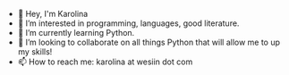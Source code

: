 - 👋 Hey, I'm Karolina
- 👀 I’m interested in programming, languages, good literature.
- 🌱 I’m currently learning Python.
- 💞️ I’m looking to collaborate on all things Python that will allow me to up my skills!
- 📫 How to reach me: karolina at wesiin dot com

<!---
vissaskywalker/vissaskywalker is a ✨ special ✨ repository because its `README.md` (this file) appears on your GitHub profile.
You can click the Preview link to take a look at your changes.
--->
